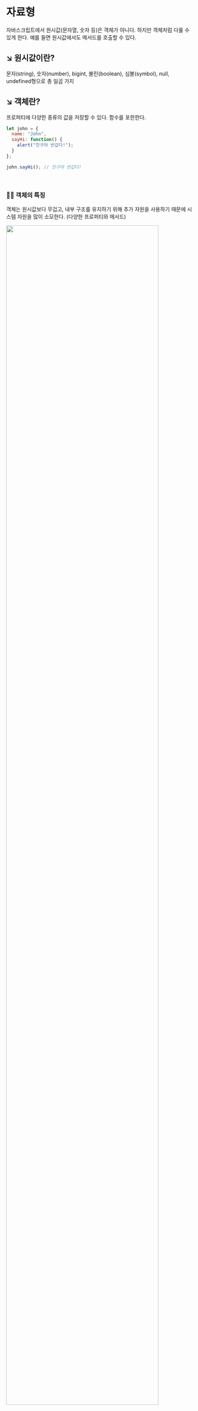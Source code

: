 # 자료형

자바스크립트에서 원시값(문자열, 숫자 등)은 객체가 아니다. 하지만 객체처럼 다룰 수 있게 한다. 예를 들면 원시값에서도 메서드를 호출할 수 있다.

## ↘︎ 원시값이란?
문자(string), 숫자(number), bigint, 불린(boolean), 심볼(symbol), null, undefined형으로 총 일곱 가지

## ↘︎ 객체란?
프로퍼티에 다양한 종류의 값을 저장할 수 있다. 함수를 포한한다.

```js
let john = {
  name: "John",
  sayHi: function() {
    alert("친구야 반갑다!");
  }
};

john.sayHi(); // 친구야 반갑다!
```

<br>

### ☝🏻 객체의 특징
객체는 원시값보다 무겁고, 내부 구조를 유지하기 위해 추가 자원을 사용하기 때문에 시스템 자원을 많이 소모한다. (다양한 프로퍼티와 메서드)

<img src="https://github.com/JaeHwan-s-WebServeClass/webserver-nginx/assets/85930183/282d71bf-44e6-44d6-aa9d-2204dd39f6d5" width="90%">

<br>

### ☝🏻 접근 방식
객체는 요소에 접근할 때 map, set, array 처럼 반복자를 사용하지 못한다. map, set, array 등은 다음과 같은 메서드를 사용하여 접근한다.

```js
keys()
values()
entries()
```

객체에 접근하기 위해서는 다음과 같은 메서드를 사용할 수 있다.

```js
Object.keys(obj)
Object.values(obj)
Object.entries(obj)
```
<img src="https://github.com/JaeHwan-s-WebServeClass/webserver-nginx/assets/85930183/e983d712-c0e1-4793-a220-67a6f8008ee2"  width="90%">

그런데 객체도 배열 전용 메서드를 사용할 수 있다. 바로 `Object.entries와 Object.fromEntries`를 순차적으로 적용하면 된다.\

<img src="https://github.com/JaeHwan-s-WebServeClass/webserver-nginx/assets/85930183/a04866e8-2e59-4725-8881-1f0f0676e3cf" width="90%">


<br>

### ☝🏻 원시값을 객체처람 사용하기?
원시값에 메서드를 활용할 수 있게 하기 위해 **`원시 래퍼 객체 (object wrapper)`**를 만들었다.

예시 )  원시값인 str 을 원시 래퍼 객체로 감싸고 `toUpperCase()` 라는 메서드를 호출했다.
```js
let str = "Hello";
alert(str.toUpperCase());
```

<br>

### ☝🏻 null 과 undefined
원시값 null 과 undefined 은 원시 래퍼 객체가 없다. 어떤 의미에서는 `가장 원시적` 이다.

<br>

### ☝🏻 추가 정보
* 원시값에 메서드를 호출하면 임시 객체가 만들어진다. 이떄 자바스크립트 엔진은 내부 최적화가 잘 되어있어서 메서드를 호출해소 많은 리소스를 사용하지 않는다.

* 원시값에 프로퍼티 추가는 어렵다.

* 원시값을 `new` 로 생성하지 말자.

    -> 원시값은 객체가 아닌데, 객체로 판단한다.

<br>

---

## 숫자형
정수, 부동 소수점 숫자 등의 숫자를 나타낼 때 사용합니다. 정수의 한계는 ±253 입니다.

```js
let billion = 1000000000; // 10억

// 'e' 는 e 왼쪽의 수에 e 오른쪽에 있는 수만큼의 10의 거듭제곱을 곱하는 효과가 있다.
let billion = 1e9;  // 10억, 1과 9개의 0
alert( 7.3e9 );  // 73억 (7,300,000,000)

1e3 = 1 * 1000
1.23e6 = 1.23 * 1000000

let ms = 0.000001;
let ms = 1e-6;

// 10을 세 번 거듭제곱한 수로 나눔
1e-3 = 1 / 1000 (=0.001)

// 10을 여섯 번 거듭제곱한 수로 나눔
1.23e-6 = 1.23 / 1000000 (=0.00000123)
```

### ↘︎ isNaN

인수를 숫자로 변환한 후 NaN 인지 테스트한다.

```js
alert( isNaN(NaN) ); // true
alert( isNaN("str") ); // true
```

`isNaN` 대신에 `=== NaN` 을 쓰면 되지않을까? 라는 의문이 들겠지만, `NaN` 은 아래처럼 자기 자신을 포함하여 어떤 값과 비교해도 `false` 를 반환한다.

```js
alert(NaN === NaN); // false
```


### ↘︎ isFinite

인수를 숫자로 변환하고 `NaN/Infinity/-Infinity` 가 아니면 `true` 를 반환한다.

```js
alert( isFinite("15") ); // true
alert( isFinite("str") ); // false, NaN이기 때문
alert( isFinite(Infinity) ); // false
```

<br>

---

## 문자형
빈 문자열이나 글자들로 이뤄진 문자열을 나타낼 때 사용합니다. 단일 문자를 나타내는 별도의 자료형은 없습니다.

### ↘︎ length 는 프로퍼티이다.
length는 함수가 아니고, 숫자가 저장되는 프로퍼티이다. 그래서 뒤에 괄호를 붙일 필요가 없습니다.

```js
let str = "abc";

console.log(str.length()); // X
console.log(str.length);    // O
```

### ↘︎ 특정 글자에 접근
* `charAt()`
* `[ ]`

특정 문자에 접근할 때는 `[ ]` 와 `charAt()` 을 사용할 수 있다. 두 가지의 차이점은 반환한 글자가 없을 때이다.

```js
let str = `Hello`;

alert( str[1000] ); // undefined
alert( str.charAt(1000) ); // '' (빈 문자열)
```

### ↘︎ 부분 문자열 찾기

* `indexOf(substr, pos)`
* `includes(substr, pos)`
* `startsWith(substr, pos)`
* `endsWith(substr, pos)`

### ↘︎ 부분 문자열 추출하기
* `str.slice(start [, end])`
* `str.substring(start [, end])`
* `str.substr(start [, length])`



## 불린형
true, false를 나타낼 때 사용합니다.

## bigint
길이 제약 없이 정수를 나타낼 수 있습니다.
## null
null 값만을 위한 독립 자료형입니다. null은 알 수 없는 값을 나타냅니다.

## undefined
undefined 값만을 위한 독립 자료형입니다. undefined는 할당되지 않은 값을 나타냅니다.

## 객체형
복잡한 데이터 구조를 표현할 때 사용합니다.

## 심볼형
객체의 고유 식별자를 만들 때 사용합니다.

## typeof
연산자는 피연산자의 자료형을 알려줍니다.

typeof x 또는 typeof(x) 형태로 사용합니다.
피연산자의 자료형을 문자열 형태로 반환합니다.
null의 typeof 연산은 "object"인데, 이는 언어상 오류입니다. null은 객체가 아닙니다.